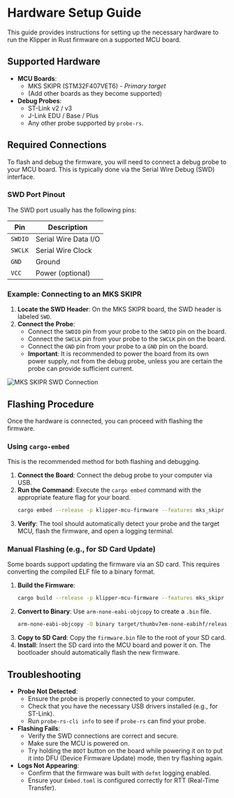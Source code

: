 # Hardware Setup Guide

This guide provides instructions for setting up the necessary hardware to run the Klipper in Rust firmware on a supported MCU board.

## Supported Hardware

*   **MCU Boards**:
    *   MKS SKIPR (STM32F407VET6) - *Primary target*
    *   (Add other boards as they become supported)
*   **Debug Probes**:
    *   ST-Link v2 / v3
    *   J-Link EDU / Base / Plus
    *   Any other probe supported by `probe-rs`.

## Required Connections

To flash and debug the firmware, you will need to connect a debug probe to your MCU board. This is typically done via the Serial Wire Debug (SWD) interface.

### SWD Port Pinout

The SWD port usually has the following pins:

| Pin   | Description         |
|-------|---------------------|
| `SWDIO` | Serial Wire Data I/O  |
| `SWCLK` | Serial Wire Clock     |
| `GND`   | Ground              |
| `VCC`   | Power (optional)    |

### Example: Connecting to an MKS SKIPR

1.  **Locate the SWD Header**: On the MKS SKIPR board, the SWD header is labeled `SWD`.
2.  **Connect the Probe**:
    *   Connect the `SWDIO` pin from your probe to the `SWDIO` pin on the board.
    *   Connect the `SWCLK` pin from your probe to the `SWCLK` pin on the board.
    *   Connect the `GND` pin from your probe to a `GND` pin on the board.
    *   **Important**: It is recommended to power the board from its own power supply, not from the debug probe, unless you are certain the probe can provide sufficient current.

![MKS SKIPR SWD Connection](https://i.imgur.com/your-connection-diagram.png) <!-- Placeholder for connection diagram -->

## Flashing Procedure

Once the hardware is connected, you can proceed with flashing the firmware.

### Using `cargo-embed`

This is the recommended method for both flashing and debugging.

1.  **Connect the Board**: Connect the debug probe to your computer via USB.
2.  **Run the Command**: Execute the `cargo embed` command with the appropriate feature flag for your board.
    ```bash
    cargo embed --release -p klipper-mcu-firmware --features mks_skipr
    ```
3.  **Verify**: The tool should automatically detect your probe and the target MCU, flash the firmware, and open a logging terminal.

### Manual Flashing (e.g., for SD Card Update)

Some boards support updating the firmware via an SD card. This requires converting the compiled ELF file to a binary format.

1.  **Build the Firmware**:
    ```bash
    cargo build --release -p klipper-mcu-firmware --features mks_skipr
    ```
2.  **Convert to Binary**: Use `arm-none-eabi-objcopy` to create a `.bin` file.
    ```bash
    arm-none-eabi-objcopy -O binary target/thumbv7em-none-eabihf/release/klipper-mcu-firmware firmware.bin
    ```
3.  **Copy to SD Card**: Copy the `firmware.bin` file to the root of your SD card.
4.  **Install**: Insert the SD card into the MCU board and power it on. The bootloader should automatically flash the new firmware.

## Troubleshooting

*   **Probe Not Detected**:
    *   Ensure the probe is properly connected to your computer.
    *   Check that you have the necessary USB drivers installed (e.g., for ST-Link).
    *   Run `probe-rs-cli info` to see if `probe-rs` can find your probe.
*   **Flashing Fails**:
    *   Verify the SWD connections are correct and secure.
    *   Make sure the MCU is powered on.
    *   Try holding the `BOOT` button on the board while powering it on to put it into DFU (Device Firmware Update) mode, then try flashing again.
*   **Logs Not Appearing**:
    *   Confirm that the firmware was built with `defmt` logging enabled.
    *   Ensure your `Embed.toml` is configured correctly for RTT (Real-Time Transfer).

